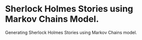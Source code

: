 # Sherlock Holmes Stories using Markov Chains Model.

Generating Sherlock Holmes Stories using Markov Chains model.
